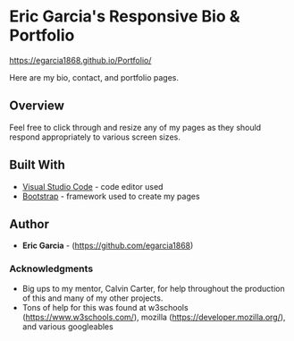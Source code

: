 # Eric Garcia's Responsive Bio & Portfolio

https://egarcia1868.github.io/Portfolio/

Here are my bio, contact, and portfolio pages.

## Overview

Feel free to click through and resize any of my pages as they should respond appropriately to various screen sizes.

## Built With

* [Visual Studio Code](https://code.visualstudio.com/) - code editor used
* [Bootstrap](https://getbootstrap.com/) - framework used to create my pages

## Author

* **Eric Garcia** - (https://github.com/egarcia1868)

### Acknowledgments

* Big ups to my mentor, Calvin Carter, for help throughout the production of this and many of my other projects.
* Tons of help for this was found at w3schools (https://www.w3schools.com/), mozilla (https://developer.mozilla.org/), and various googleables